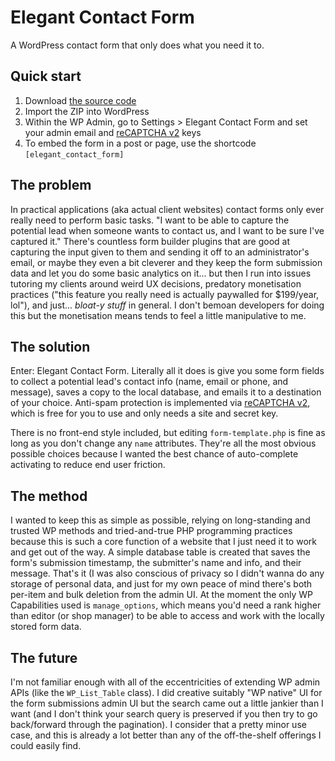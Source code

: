 # Elegant Contact Form
A WordPress contact form that only does what you need it to.

## Quick start
1. Download [the source code](https://github.com/ara303/elegant-contact-form/releases/latest)
2. Import the ZIP into WordPress
3. Within the WP Admin, go to Settings > Elegant Contact Form and set your admin email and [reCAPTCHA v2](https://developers.google.com/recaptcha/docs/display) keys
4. To embed the form in a post or page, use the shortcode `[elegant_contact_form]`

## The problem
In practical applications (aka actual client websites) contact forms only ever really need to perform basic tasks. "I want to be able to capture the potential lead when someone wants to contact us, and I want to be sure I've captured it." There's countless form builder plugins that are good at capturing the input given to them and sending it off to an administrator's email, or maybe they  even a bit cleverer and they keep the form submission data and let you do some basic analytics on it... but then I run into issues tutoring my clients around weird UX decisions, predatory monetisation practices ("this feature you really need is actually paywalled for $199/year, lol"), and just... _bloat-y stuff_ in general. I don't bemoan developers for doing this but the monetisation means tends to feel a little manipulative to me.

## The solution
Enter: Elegant Contact Form. Literally all it does is give you some form fields to collect a potential lead's contact info (name, email or phone, and message), saves a copy to the local database, and emails it to a destination of your choice. Anti-spam protection is implemented via [reCAPTCHA v2](https://developers.google.com/recaptcha/docs/display), which is free for you to use and only needs a site and secret key.

There is no front-end style included, but editing `form-template.php` is fine as long as you don't change any `name` attributes. They're all the most obvious possible choices because I wanted the best chance of auto-complete activating to reduce end user friction.

## The method
I wanted to keep this as simple as possible, relying on long-standing and trusted WP methods and tried-and-true PHP programming practices because this is such a core function of a website that I just need it to work and get out of the way. A simple database table is created that saves the form's submission timestamp, the submitter's name and info, and their message. That's it (I was also conscious of privacy so I didn't wanna do any storage of personal data, and just for my own peace of mind there's both per-item and bulk deletion from the admin UI. At the moment the only WP Capabilities used is `manage_options`, which means you'd need a rank higher than editor (or shop manager) to be able to access and work with the locally stored form data. 

## The future
I'm not familiar enough with all of the eccentricities of extending WP admin APIs (like the `WP_List_Table` class). I did creative suitably "WP native" UI for the form submissions admin UI but the search came out a little jankier than I want (and I don't think your search query is preserved if you then try to go back/forward through the pagination). I consider that a pretty minor use case, and this is already a lot better than any of the off-the-shelf offerings I could easily find.
